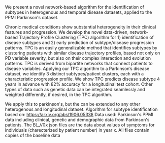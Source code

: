 We present a novel network-based algorithm for the identification of subtypes in heterogenous and temporal disease datasets, applied to the PPMI Parkinson's dataset.

Chronic medical conditions show substantial heterogeneity in their clinical features and progression. We develop the novel data-driven, network-based Trajectory Profile Clustering (TPC) algorithm for 1) identification of disease subtypes and 2) early prediction of subtype/disease progression patterns. TPC is an easily generalizable method that identifies subtypes by clustering patients with similar disease trajectory profiles, based not only on PD variable severity, but also on their complex interaction and evolution patterns. TPC is derived from bipartite networks that connect patients to disease variables. Applying our TPC algorithm to a Parkinson’s disease dataset, we identify 3 distinct subtypes/patient clusters, each with a characteristic progression profile. We show TPC predicts disease subtype 4 years in advance with 82% accuracy for a longitudinal test cohort. Other types of data such as genetic data can be integrated seamlessly and weighted differently, if desired, in the TPC algorithm.

We apply this to parkinson's, but the can be extended to any other heterogenous and longitudinal dataset. 
Algorithm for subtype identification based on: https://arxiv.org/abs/1906.05338
Data used: Parkinson's PPMI data including clinical, genetic and demographic data from Parkinson's patients.
The BL_V0x json files are the data about values of symptoms for individuals (charecterized by patient number) in year x. All files contain copies of the baseline data
